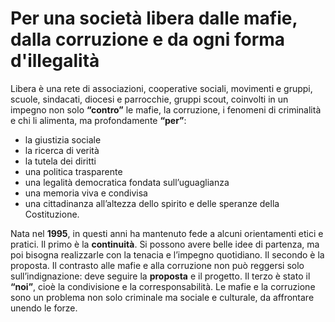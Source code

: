 # Per una società libera dalle mafie, dalla corruzione e da ogni forma d'illegalità

Libera è una rete di associazioni, cooperative sociali, movimenti e gruppi, scuole, sindacati, diocesi e parrocchie, gruppi scout, coinvolti in un impegno non solo **“contro”** le mafie, la corruzione, i fenomeni di criminalità e chi li alimenta, ma profondamente **“per”**: 

- la giustizia sociale
- la ricerca di verità
- la tutela dei diritti
- una politica trasparente
- una legalità democratica fondata sull’uguaglianza
- una memoria viva e condivisa
- una cittadinanza all’altezza dello spirito e delle speranze della Costituzione.

Nata nel **1995**, in questi anni ha mantenuto fede a alcuni orientamenti etici e pratici. Il primo è la **continuità**. Si possono avere belle idee di partenza, ma poi bisogna realizzarle con la tenacia e l’impegno quotidiano. Il secondo è la proposta. Il contrasto alle mafie e alla corruzione non può reggersi solo sull’indignazione: deve seguire la **proposta** e il progetto. Il terzo è stato il **“noi”**, cioè la condivisione e la corresponsabilità. Le mafie e la corruzione sono un problema non solo criminale ma sociale e culturale, da affrontare unendo le forze.

